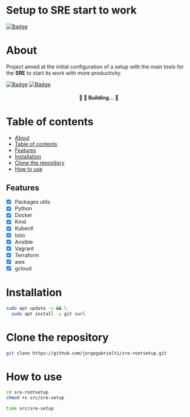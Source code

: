 # **Setup to SRE start to work**
[![Badge](https://img.shields.io/github/last-commit/jorgegabrielti/sre-rootsetup)](https://github.com/jorgegabrielti/sre-rootsetup)

About
==========
Project aimed at the initial configuration of a setup with the main tools for the **SRE** to start its work with more productivity.

[![Badge](https://img.shields.io/badge/Homologated-Ubuntu%20v20.04-orange)](https://ubuntu.com/download)
[![Badge](https://img.shields.io/badge/Requirements-git--scm-green)](https://git-scm.com/)


<h4 align="center"> 
	🚧 🚀 Building... 🚧
</h4>

Table of contents
==========
<!--ts-->
   * [About](#about)
   * [Table of contents](#table-of-contents)
   * [Features](#features)
   * [Installation](#instalation)
   * [Clone the repository](#clone-repo)
   * [How to use](#how-to)
<!--te-->

## Features
- [x] Packages utils
- [x] Python
- [x] Docker
- [x] Kind
- [x] Kubectl
- [x] Istio
- [x] Ansible
- [x] Vagrant
- [x] Terraform
- [x] aws
- [x] gcloud

Installation
==========
```bash
sudo apt update -y && \
  sudo apt install -y git curl
```

Clone the repository
==========
```bash
git clone https://github.com/jorgegabrielti/sre-rootsetup.git
```
How to use
==========

```bash
cd sre-rootsetup
chmod +x src/sre-setup
```
```bash
time src/sre-setup
```

